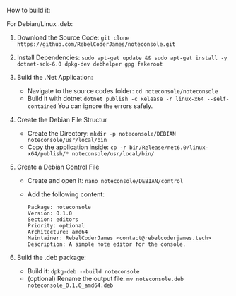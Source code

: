 How to build it:

For Debian/Linux .deb:

1. Download the Source Code:
    `git clone https://github.com/RebelCoderJames/noteconsole.git`

2. Install Dependencies:
    `sudo apt-get update && sudo apt-get install -y dotnet-sdk-6.0 dpkg-dev debhelper gpg fakeroot`

3. Build the .Net Application:
    - Navigate to the source codes folder:
        `cd noteconsole/noteconsole`
    - Build it with dotnet
        `dotnet publish -c Release -r linux-x64 --self-contained`
        You can ignore the errors safely.

4. Create the Debian File Structur
    - Create the Directory:
        `mkdir -p noteconsole/DEBIAN noteconsole/usr/local/bin`
    - Copy the application inside:
        `cp -r bin/Release/net6.0/linux-x64/publish/* noteconsole/usr/local/bin/`

5. Create a Debian Control File
    - Create and open it:
        `nano noteconsole/DEBIAN/control`
    - Add the following content:

        ```
        Package: noteconsole
        Version: 0.1.0
        Section: editors
        Priority: optional
        Architecture: amd64
        Maintainer: RebelCoderJames <contact@rebelcoderjames.tech>
        Description: A simple note editor for the console.
        ```

6. Build the .deb package:
    - Build it:
        `dpkg-deb --build noteconsole`
    - (optional) Rename the output file:
        `mv noteconsole.deb noteconsole_0.1.0_amd64.deb`
